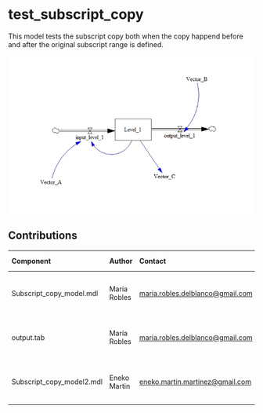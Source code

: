 test_subscript_copy
===================

This model tests the subscript copy both when the copy happend before and after the original subscript range is defined.

![Subscript copy Vensim screenshot](SubscriptCopy.jpg)



Contributions
-------------

| Component                      | Author          | Contact                          | Date     | Software Version                   |
|:------------------------------ |:--------------- |:-------------------------------- |:-------- |:---------------------------------- |
| Subscript_copy_model.mdl       | María Robles    | maria.robles.delblanco@gmail.com | 12/5/21  | Vensim DSS 8.0.9 for Windows (x64) |
| output.tab                     | María Robles    | maria.robles.delblanco@gmail.com | 12/5/21  | Vensim DSS 8.0.9 for Windows (x64) |
| Subscript_copy_model2.mdl      | Eneko Martin    | eneko.martin.martinez@gmail.com  | 03/11/21 | Vensim DSS 8.0.9 for Windows (x64) |
